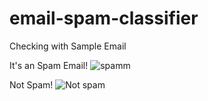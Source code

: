 # email-spam-classifier

Checking with Sample Email 

It's an Spam Email!
![spamm](https://github.com/Aswinramesh04/Spam-Email-Classifier/assets/111281325/1989eada-e0ec-4699-9fe0-cb811dfcf84d)

Not Spam!
![Not spam](https://github.com/Aswinramesh04/Spam-Email-Classifier/assets/111281325/8ab3c241-ba4e-4b09-a0ed-065eac79e023)

